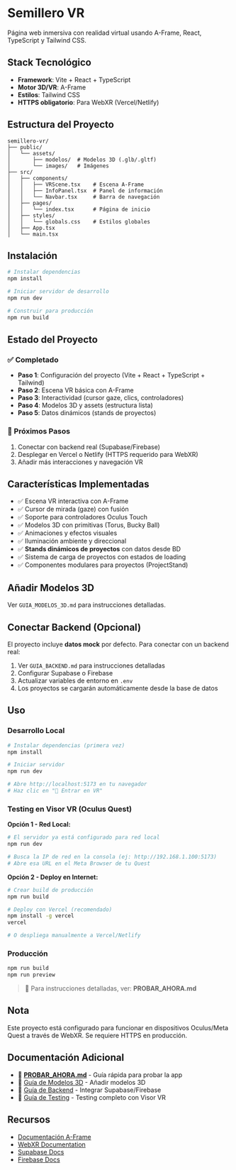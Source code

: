 # Semillero VR

Página web inmersiva con realidad virtual usando A-Frame, React, TypeScript y Tailwind CSS.

## Stack Tecnológico

- **Framework**: Vite + React + TypeScript
- **Motor 3D/VR**: A-Frame
- **Estilos**: Tailwind CSS
- **HTTPS obligatorio**: Para WebXR (Vercel/Netlify)

## Estructura del Proyecto

```
semillero-vr/
├── public/
│   └── assets/
│       ├── modelos/  # Modelos 3D (.glb/.gltf)
│       └── images/   # Imágenes
├── src/
│   ├── components/
│   │   ├── VRScene.tsx    # Escena A-Frame
│   │   ├── InfoPanel.tsx  # Panel de información
│   │   └── Navbar.tsx     # Barra de navegación
│   ├── pages/
│   │   └── index.tsx      # Página de inicio
│   ├── styles/
│   │   └── globals.css    # Estilos globales
│   ├── App.tsx
│   └── main.tsx
```

## Instalación

```bash
# Instalar dependencias
npm install

# Iniciar servidor de desarrollo
npm run dev

# Construir para producción
npm run build
```

## Estado del Proyecto

### ✅ Completado
- **Paso 1**: Configuración del proyecto (Vite + React + TypeScript + Tailwind)
- **Paso 2**: Escena VR básica con A-Frame
- **Paso 3**: Interactividad (cursor gaze, clics, controladores)
- **Paso 4**: Modelos 3D y assets (estructura lista)
- **Paso 5**: Datos dinámicos (stands de proyectos)

### 📝 Próximos Pasos
1. Conectar con backend real (Supabase/Firebase)
2. Desplegar en Vercel o Netlify (HTTPS requerido para WebXR)
3. Añadir más interacciones y navegación VR

## Características Implementadas

- ✅ Escena VR interactiva con A-Frame
- ✅ Cursor de mirada (gaze) con fusión
- ✅ Soporte para controladores Oculus Touch
- ✅ Modelos 3D con primitivas (Torus, Bucky Ball)
- ✅ Animaciones y efectos visuales
- ✅ Iluminación ambiente y direccional
- ✅ **Stands dinámicos de proyectos** con datos desde BD
- ✅ Sistema de carga de proyectos con estados de loading
- ✅ Componentes modulares para proyectos (ProjectStand)

## Añadir Modelos 3D

Ver `GUIA_MODELOS_3D.md` para instrucciones detalladas.

## Conectar Backend (Opcional)

El proyecto incluye **datos mock** por defecto. Para conectar con un backend real:
1. Ver `GUIA_BACKEND.md` para instrucciones detalladas
2. Configurar Supabase o Firebase
3. Actualizar variables de entorno en `.env`
4. Los proyectos se cargarán automáticamente desde la base de datos

## Uso

### Desarrollo Local

```bash
# Instalar dependencias (primera vez)
npm install

# Iniciar servidor
npm run dev

# Abre http://localhost:5173 en tu navegador
# Haz clic en "🥽 Entrar en VR"
```

### Testing en Visor VR (Oculus Quest)

**Opción 1 - Red Local:**
```bash
# El servidor ya está configurado para red local
npm run dev

# Busca la IP de red en la consola (ej: http://192.168.1.100:5173)
# Abre esa URL en el Meta Browser de tu Quest
```

**Opción 2 - Deploy en Internet:**
```bash
# Crear build de producción
npm run build

# Deploy con Vercel (recomendado)
npm install -g vercel
vercel

# O despliega manualmente a Vercel/Netlify
```

### Producción
```bash
npm run build
npm run preview
```

> 📄 Para instrucciones detalladas, ver: **PROBAR_AHORA.md**

## Nota

Este proyecto está configurado para funcionar en dispositivos Oculus/Meta Quest a través de WebXR. Se requiere HTTPS en producción.

## Documentación Adicional

- 🚀 **[PROBAR_AHORA.md](./PROBAR_AHORA.md)** - Guía rápida para probar la app
- 📄 [Guía de Modelos 3D](./GUIA_MODELOS_3D.md) - Añadir modelos 3D
- 📄 [Guía de Backend](./GUIA_BACKEND.md) - Integrar Supabase/Firebase
- 🧪 [Guía de Testing](./GUIA_TESTING.md) - Testing completo con Visor VR

## Recursos

- [Documentación A-Frame](https://aframe.io/docs/)
- [WebXR Documentation](https://www.w3.org/TR/webxr/)
- [Supabase Docs](https://supabase.com/docs)
- [Firebase Docs](https://firebase.google.com/docs)

